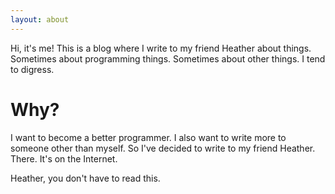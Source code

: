 ```yaml
---
layout: about
---
```


Hi, it's me! This is a blog where I write to my friend Heather about things.
Sometimes about programming things. Sometimes about other things. I tend to
digress.

# Why?
I want to become a better programmer. I also want to write more to someone other
than myself. So I've decided to write to my friend Heather. There. It's on the
Internet. 

Heather, you don't have to read this.
